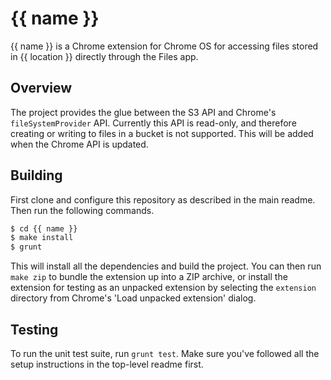 # {{ name }}

{{ name }} is a Chrome extension for Chrome OS for accessing files stored in {{ location }} directly through the Files app.

## Overview

The project provides the glue between the S3 API and Chrome's `fileSystemProvider` API. Currently this API is read-only, and therefore creating or writing to files in a bucket is not supported. This will be added when the Chrome API is updated.

## Building

First clone and configure this repository as described in the main readme. Then run the following commands.

```bash
$ cd {{ name }}
$ make install
$ grunt
```

This will install all the dependencies and build the project. You can then run `make zip` to bundle the extension up into a ZIP archive, or install the extension for testing as an unpacked extension by selecting the `extension` directory from Chrome's 'Load unpacked extension' dialog.

## Testing

To run the unit test suite, run `grunt test`. Make sure you've followed all the setup instructions in the top-level readme first.
